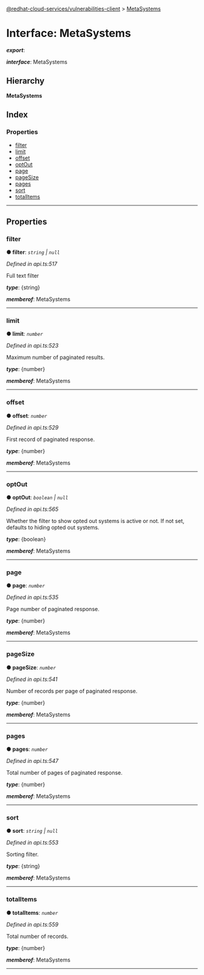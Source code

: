 [@redhat-cloud-services/vulnerabilities-client](../README.md) > [MetaSystems](../interfaces/metasystems.md)

# Interface: MetaSystems

*__export__*: 

*__interface__*: MetaSystems

## Hierarchy

**MetaSystems**

## Index

### Properties

* [filter](metasystems.md#filter)
* [limit](metasystems.md#limit)
* [offset](metasystems.md#offset)
* [optOut](metasystems.md#optout)
* [page](metasystems.md#page)
* [pageSize](metasystems.md#pagesize)
* [pages](metasystems.md#pages)
* [sort](metasystems.md#sort)
* [totalItems](metasystems.md#totalitems)

---

## Properties

<a id="filter"></a>

###  filter

**● filter**: *`string` \| `null`*

*Defined in api.ts:517*

Full text filter

*__type__*: {string}

*__memberof__*: MetaSystems

___
<a id="limit"></a>

###  limit

**● limit**: *`number`*

*Defined in api.ts:523*

Maximum number of paginated results.

*__type__*: {number}

*__memberof__*: MetaSystems

___
<a id="offset"></a>

###  offset

**● offset**: *`number`*

*Defined in api.ts:529*

First record of paginated response.

*__type__*: {number}

*__memberof__*: MetaSystems

___
<a id="optout"></a>

###  optOut

**● optOut**: *`boolean` \| `null`*

*Defined in api.ts:565*

Whether the filter to show opted out systems is active or not. If not set, defaults to hiding opted out systems.

*__type__*: {boolean}

*__memberof__*: MetaSystems

___
<a id="page"></a>

###  page

**● page**: *`number`*

*Defined in api.ts:535*

Page number of paginated response.

*__type__*: {number}

*__memberof__*: MetaSystems

___
<a id="pagesize"></a>

###  pageSize

**● pageSize**: *`number`*

*Defined in api.ts:541*

Number of records per page of paginated response.

*__type__*: {number}

*__memberof__*: MetaSystems

___
<a id="pages"></a>

###  pages

**● pages**: *`number`*

*Defined in api.ts:547*

Total number of pages of paginated response.

*__type__*: {number}

*__memberof__*: MetaSystems

___
<a id="sort"></a>

###  sort

**● sort**: *`string` \| `null`*

*Defined in api.ts:553*

Sorting filter.

*__type__*: {string}

*__memberof__*: MetaSystems

___
<a id="totalitems"></a>

###  totalItems

**● totalItems**: *`number`*

*Defined in api.ts:559*

Total number of records.

*__type__*: {number}

*__memberof__*: MetaSystems

___

